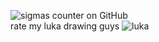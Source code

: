 
![sigmas counter on GitHub](https://komarev.com/ghpvc/?username=qfart)<br>
rate my luka drawing guys
![luka](https://github.com/user-attachments/assets/76f40734-654e-4106-8897-80d4adb8caad)
